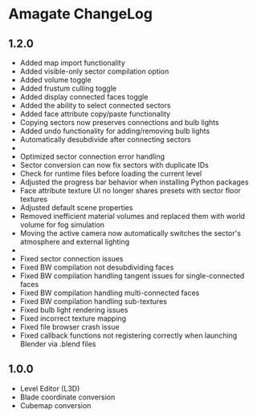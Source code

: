 # Amagate ChangeLog

## 1.2.0

- Added map import functionality
- Added visible-only sector compilation option
- Added volume toggle
- Added frustum culling toggle
- Added display connected faces toggle
- Added the ability to select connected sectors
- Added face attribute copy/paste functionality
- Copying sectors now preserves connections and bulb lights
- Added undo functionality for adding/removing bulb lights
- Automatically desubdivide after connecting sectors
-
- Optimized sector connection error handling
- Sector conversion can now fix sectors with duplicate IDs
- Check for runtime files before loading the current level
- Adjusted the progress bar behavior when installing Python packages
- Face attribute texture UI no longer shares presets with sector floor textures
- Adjusted default scene properties
- Removed inefficient material volumes and replaced them with world volume for fog simulation
- Moving the active camera now automatically switches the sector's atmosphere and external lighting
-
- Fixed sector connection issues
- Fixed BW compilation not desubdividing faces
- Fixed BW compilation handling tangent issues for single-connected faces
- Fixed BW compilation handling multi-connected faces
- Fixed BW compilation handling sub-textures
- Fixed bulb light rendering issues
- Fixed incorrect texture mapping
- Fixed file browser crash issue
- Fixed callback functions not registering correctly when launching Blender via .blend files

## 1.0.0

- Level Editor (L3D)
- Blade coordinate conversion
- Cubemap conversion
